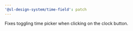 ```yaml
---
'@sl-design-system/time-field': patch
---
```


Fixes toggling time picker when clicking on the clock button.
